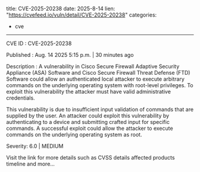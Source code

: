  
title: CVE-2025-20238
date: 2025-8-14
lien: "https://cvefeed.io/vuln/detail/CVE-2025-20238"
categories:
  - cve
---

CVE ID : CVE-2025-20238

Published :  Aug. 14
2025
5:15 p.m. | 30 minutes ago

Description : A vulnerability in Cisco Secure Firewall Adaptive Security Appliance (ASA) Software and Cisco Secure Firewall Threat Defense (FTD) Software could allow an authenticated
local attacker to execute arbitrary commands on the underlying operating system with root-level privileges. To exploit this vulnerability
the attacker must have valid administrative credentials.
 This vulnerability is due to insufficient input validation of commands that are supplied by the user. An attacker could exploit this vulnerability by authenticating to a device and submitting crafted input for specific commands. A successful exploit could allow the attacker to execute commands on the underlying operating system as root.

Severity: 6.0 | MEDIUM

Visit the link for more details
such as CVSS details
affected products
timeline
and more...
